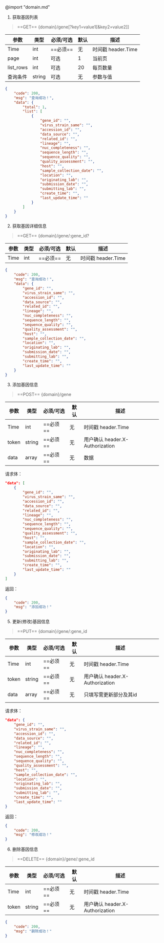 @import "domain.md"

1. 获取基因列表

> ==GET== {domain}/gene[?key1=value1[&key2=value2]]

|参数|类型|必须/可选|默认|描述|
|-|-|-|-|-|
|Time|int|==必须==|无|时间戳 header.Time|
|page|int|可选|1|当前页|
|list_rows|int|可选|20|每页数量|
|查询条件|string|可选|无|参数与值|

```json {.line-numbers}
{
    "code": 200,
    "msg": "查询成功！",
    "data": {
        "total": 1,
        "list": [
            {
                "gene_id": "",
                "virus_strain_same": "",
                "accession_id": "",
                "data_source": "",
                "related_id": "",
                "lineage": "",
                "nuc_completeness": "",
                "sequence_length": "",
                "sequence_quality": "",
                "quality_assessment": "",
                "host": "",
                "sample_collection_date": "",
                "location": "",
                "originating_lab": "",
                "submission_date": "",
                "submitting_lab": "",
                "create_time": "",
                "last_update_time": ""
            }
        ]
    }
}
```

2. 获取基因详细信息

> ==GET== {domain}/gene/:gene_id?

|参数|类型|必须/可选|默认|描述|
|-|-|-|-|-|
|Time|int|==必须==|无|时间戳 header.Time|

```json {.line-numbers}
{
    "code": 200,
    "msg": "查询成功！",
    "data": {
        "gene_id": "",
        "virus_strain_same": "",
        "accession_id": "",
        "data_source": "",
        "related_id": "",
        "lineage": "",
        "nuc_completeness": "",
        "sequence_length": "",
        "sequence_quality": "",
        "quality_assessment": "",
        "host": "",
        "sample_collection_date": "",
        "location": "",
        "originating_lab": "",
        "submission_date": "",
        "submitting_lab": "",
        "create_time": "",
        "last_update_time": ""
    }
}
```

3. 添加基因信息

> ==POST== {domain}/gene

|参数|类型|必须/可选|默认|描述|
|-|-|-|-|-|
|Time|int|==必须==|无|时间戳 header.Time|
|token|string|==必须==|无|用户确认 header.X-Authorization|
|data|array|==必须==|无|数据|

请求体：
```json {.line-numbers}
"data": [
    {
        "gene_id": "",
        "virus_strain_same": "",
        "accession_id": "",
        "data_source": "",
        "related_id": "",
        "lineage": "",
        "nuc_completeness": "",
        "sequence_length": "",
        "sequence_quality": "",
        "quality_assessment": "",
        "host": "",
        "sample_collection_date": "",
        "location": "",
        "originating_lab": "",
        "submission_date": "",
        "submitting_lab": "",
        "create_time": "",
        "last_update_time": ""
    }
]
```

返回：
```json {.line-numbers}
{
    "code": 200,
    "msg": "添加成功！"
}
```


5. 更新(修改)基因信息

> ==PUT== {domain}/gene/:gene_id

|参数|类型|必须/可选|默认|描述|
|-|-|-|-|-|
|Time|int|==必须==|无|时间戳 header.Time|
|token|string|==必须==|无|用户确认 header.X-Authorization|
|data|array|==必须==|无|只填写需更新部分及其id|

请求体：
```json {.line-numbers}
"data": {
    "gene_id": "",
    "virus_strain_same": "",
    "accession_id": "",
    "data_source": "",
    "related_id": "",
    "lineage": "",
    "nuc_completeness": "",
    "sequence_length": "",
    "sequence_quality": "",
    "quality_assessment": "",
    "host": "",
    "sample_collection_date": "",
    "location": "",
    "originating_lab": "",
    "submission_date": "",
    "submitting_lab": "",
    "create_time": "",
    "last_update_time": ""
}
```

返回：
```json {.line-numbers}
{
    "code": 200,
    "msg": "修改成功！"
}
```

6. 删除基因信息

> ==DELETE== {domain}/gene/:gene_id

|参数|类型|必须/可选|默认|描述|
|-|-|-|-|-|
|Time|int|==必须==|无|时间戳 header.Time|
|token|string|==必须==|无|用户确认 header.X-Authorization|

```json {.line-numbers}
{
    "code": 200,
    "msg": "删除成功！"
}
```